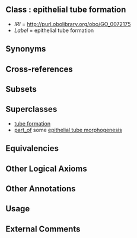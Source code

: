
## Class : epithelial tube formation

 * *IRI* = http://purl.obolibrary.org/obo/GO_0072175
 * *Label* = epithelial tube formation

## Synonyms


## Cross-references


## Subsets


## Superclasses

 * [tube formation](../../GO/48/GO_0035148.md)
 * [part_of](../../BFO/50/BFO_0000050.md) some [epithelial tube morphogenesis](../../GO/62/GO_0060562.md)

## Equivalencies


## Other Logical Axioms


## Other Annotations


## Usage


## External Comments


